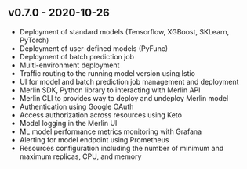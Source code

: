 ## v0.7.0 - 2020-10-26

* Deployment of standard models (Tensorflow, XGBoost, SKLearn, PyTorch)
* Deployment of user-defined models (PyFunc)
* Deployment of batch prediction job
* Multi-environment deployment
* Traffic routing to the running model version using Istio
* UI for model and batch prediction job management and deployment
* Merlin SDK, Python library to interacting with Merlin API
* Merlin CLI to provides way to deploy and undeploy Merlin model
* Authentication using Google OAuth
* Access authorization across resources using Keto
* Model logging in the Merlin UI
* ML model performance metrics monitoring with Grafana
* Alerting for model endpoint using Prometheus
* Resources configuration including the number of minimum and maximum replicas, CPU, and memory
